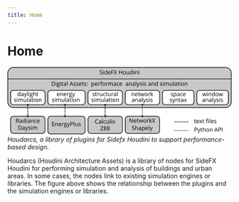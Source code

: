 ```yaml
---
title: Home
---
```


# Home

![Houdarcs](./assets/images/houdarcs.png)
*Houdarcs, a library of plugins for Sidefx Houdini to support performance-based design.*

Houdarcs (Houdini Architecture Assets) is a library of nodes for SideFX Houdini for performing simulation and analysis of buildings and urban areas. In some cases, the nodes link to existing simulation engines or libraries. The figure above shows the relationship between the plugins and the simulation engines or libraries.


